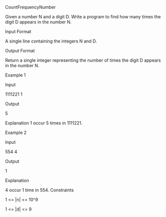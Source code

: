 CountFrequencyNumber

Given a number N and a digit D. Write a program to find how many times the digit D appears in the number N.

Input Format

A single line containing the integers N and D.

Output Format

Return a single integer representing the number of times the digit D appears in the number N.

Example 1

Input

1111221 1

Output

5

Explanation
1 occur 5 times in 1111221.

Example 2

Input

554 4

Output

1

Explanation

4 occur 1 time in 554.
Constraints

1 <= |n| <= 10^9

1 <= |d| <= 9
